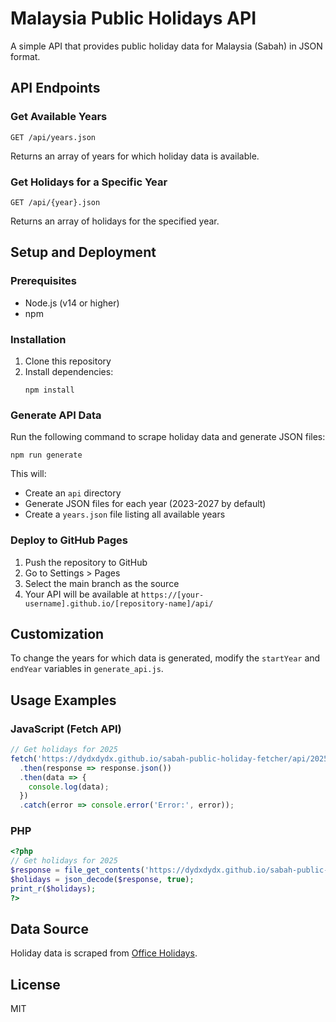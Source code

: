 # Malaysia Public Holidays API

A simple API that provides public holiday data for Malaysia (Sabah) in JSON format.

## API Endpoints

### Get Available Years
```
GET /api/years.json
```
Returns an array of years for which holiday data is available.

### Get Holidays for a Specific Year
```
GET /api/{year}.json
```
Returns an array of holidays for the specified year.

## Setup and Deployment

### Prerequisites
- Node.js (v14 or higher)
- npm

### Installation
1. Clone this repository
2. Install dependencies:
   ```
   npm install
   ```

### Generate API Data
Run the following command to scrape holiday data and generate JSON files:
```
npm run generate
```
This will:
- Create an `api` directory
- Generate JSON files for each year (2023-2027 by default)
- Create a `years.json` file listing all available years

### Deploy to GitHub Pages
1. Push the repository to GitHub
2. Go to Settings > Pages
3. Select the main branch as the source
4. Your API will be available at `https://[your-username].github.io/[repository-name]/api/`

## Customization

To change the years for which data is generated, modify the `startYear` and `endYear` variables in `generate_api.js`.

## Usage Examples

### JavaScript (Fetch API)
```javascript
// Get holidays for 2025
fetch('https://dydxdydx.github.io/sabah-public-holiday-fetcher/api/2025.json')
  .then(response => response.json())
  .then(data => {
    console.log(data);
  })
  .catch(error => console.error('Error:', error));
```

### PHP
```php
<?php
// Get holidays for 2025
$response = file_get_contents('https://dydxdydx.github.io/sabah-public-holiday-fetcher/api/2025.json');
$holidays = json_decode($response, true);
print_r($holidays);
?>
```

## Data Source
Holiday data is scraped from [Office Holidays](https://www.officeholidays.com/countries/malaysia/sabah).

## License
MIT
